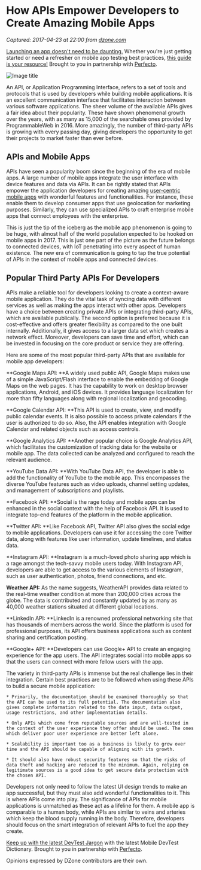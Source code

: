 # How APIs Empower Developers to Create Amazing Mobile Apps

_Captured: 2017-04-23 at 22:00 from [dzone.com](https://dzone.com/articles/how-apis-empower-develpers-for-creating-amazing-mo?edition=292909&utm_source=Daily%20Digest&utm_medium=email&utm_campaign=dd%202017-04-23)_

[Launching an app doesn't need to be daunting.](https://dzone.com/go?i=204132&u=http%3A%2F%2Finfo.perfectomobile.com%2Febook-mobile-app-testing-best-practices.html%3Futm_source%3Dbgm-dzonespon) Whether you're just getting started or need a refresher on mobile app testing best practices, [this guide is your resource!](https://dzone.com/go?i=204132&u=http%3A%2F%2Finfo.perfectomobile.com%2Febook-mobile-app-testing-best-practices.html%3Futm_source%3Dbgm-dzonespon) Brought to you in partnership with [Perfecto](https://dzone.com/go?i=204132&u=http%3A%2F%2Finfo.perfectomobile.com%2Febook-mobile-app-testing-best-practices.html%3Futm_source%3Dbgm-dzonespon).

![Image title](https://mir-s3-cdn-cf.behance.net/project_modules/max_1200/790bf838514849.5764377fde1f2.jpg)

An API, or Application Programming Interface, refers to a set of tools and protocols that is used by developers while building mobile applications. It is an excellent communication interface that facilitates interaction between various software applications. The sheer volume of the available APIs gives a fair idea about their popularity. These have shown phenomenal growth over the years, with as many as 15,000 of the searchable ones provided by ProgrammableWeb in 2016. More amazingly, the number of third-party APIs is growing with every passing day, giving developers the opportunity to get their projects to market faster than ever before.

## **APIs and Mobile Apps**

APIs have seen a popularity boom since the beginning of the era of mobile apps. A large number of mobile apps integrate the user interface with device features and data via APIs. It can be rightly stated that APIs empower the application developers for creating amazing [user-centric mobile apps](http://www.orangemantra.com/blog/user-centric-ios-application-development-is-the-need-for-your-online-business) with wonderful features and functionalities. For instance, these enable them to develop consumer apps that use geolocation for marketing purposes. Similarly, they can use specialized APIs to craft enterprise mobile apps that connect employees with the enterprise.

This is just the tip of the iceberg as the mobile app phenomenon is going to be huge, with almost half of the world population expected to be hooked on mobile apps in 2017. This is just one part of the picture as the future belongs to connected devices, with IoT penetrating into every aspect of human existence. The new era of communication is going to tap the true potential of APIs in the context of mobile apps and connected devices.

## **Popular Third Party APIs For Developers**

APIs make a reliable tool for developers looking to create a context-aware mobile application. They do the vital task of syncing data with different services as well as making the apps interact with other apps. Developers have a choice between creating private APIs or integrating third-party APIs, which are available publically. The second option is preferred because it is cost-effective and offers greater flexibility as compared to the one built internally. Additionally, it gives access to a larger data set which creates a network effect. Moreover, developers can save time and effort, which can be invested in focusing on the core product or service they are offering.

Here are some of the most popular third-party APIs that are available for mobile app developers:

**Google Maps API: **A widely used public API, Google Maps makes use of a simple JavaScript/Flash interface to enable the embedding of Google Maps on the web pages. It has the capability to work on desktop browser applications, Android, and iOS devices. It provides language localization for more than fifty languages along with regional localization and geocoding.

**Google Calendar API: **This API is used to create, view, and modify public calendar events. It is also possible to access private calendars if the user is authorized to do so. Also, the API enables integration with Google Calendar and related objects such as access controls.

**Google Analytics API: **Another popular choice is Google Analytics API, which facilitates the customization of tracking data for the website or mobile app. The data collected can be analyzed and configured to reach the relevant audience.

**YouTube Data API: **With YouTube Data API, the developer is able to add the functionality of YouTube to the mobile app. This encompasses the diverse YouTube features such as video uploads, channel setting updates, and management of subscriptions and playlists.

**Facebook API: **Social is the rage today and mobile apps can be enhanced in the social context with the help of Facebook API. It is used to integrate top-end features of the platform in the mobile application.

**Twitter API: **Like Facebook API, Twitter API also gives the social edge to mobile applications. Developers can use it for accessing the core Twitter data, along with features like user information, update timelines, and status data.

**Instagram API: **Instagram is a much-loved photo sharing app which is a rage amongst the tech-savvy mobile users today. With Instagram API, developers are able to get access to the various elements of Instagram, such as user authentication, photos, friend connections, and etc.

**Weather API:** As the name suggests, WeatherAPI provides data related to the real-time weather condition at more than 200,000 cities across the globe. The data is contributed and constantly updated by as many as 40,000 weather stations situated at different global locations.

**LinkedIn API: **LinkedIn is a renowned professional networking site that has thousands of members across the world. Since the platform is used for professional purposes, its API offers business applications such as content sharing and certification posting.

**Google+ API: **Developers can use Google+ API to create an engaging experience for the app users. The API integrates social into mobile apps so that the users can connect with more fellow users with the app.

The variety in third-party APIs is immense but the real challenge lies in their integration. Certain best practices are to be followed when using these APIs to build a secure mobile application:

    * Primarily, the documentation should be examined thoroughly so that the API can be used to its full potential. The documentation also gives complete information related to the data input, data output, usage restrictions, and other implementation details.

    * Only APIs which come from reputable sources and are well-tested in the context of the user experience they offer should be used. The ones which deliver poor user experience are better left alone.

    * Scalability is important too as a business is likely to grow over time and the API should be capable of aligning with its growth.

    * It should also have robust security features so that the risks of data theft and hacking are reduced to the minimum. Again, relying on legitimate sources is a good idea to get secure data protection with the chosen API.

Developers not only need to follow the latest UI design trends to make an app successful, but they must also add wonderful functionalities to it. This is where APIs come into play. The significance of APIs for mobile applications is unmatched as these act as a lifeline for them. A mobile app is comparable to a human body, while APIs are similar to veins and arteries which keep the blood supply running in the body. Therefore, developers should focus on the smart integration of relevant APIs to fuel the app they create.

[Keep up with the latest DevTest Jargon](https://dzone.com/go?i=204133&u=http%3A%2F%2Finfo.perfectomobile.com%2Fmobile-devtest-dictionary.html%3Futm_source%3Dmmg-dzonespon) with the latest Mobile DevTest Dictionary. Brought to you in partnership with [Perfecto](https://dzone.com/go?i=204133&u=http%3A%2F%2Finfo.perfectomobile.com%2Fmobile-devtest-dictionary.html%3Futm_source%3Dmmg-dzonespon).

Opinions expressed by DZone contributors are their own.
